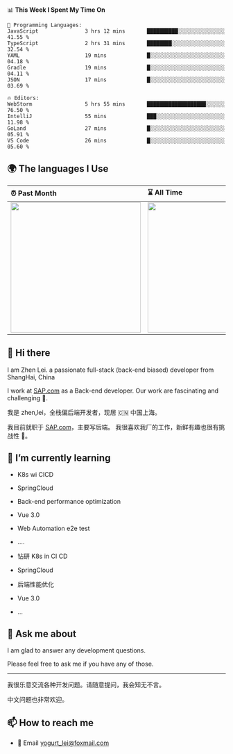 <!--START_SECTION:waka-->
📊 **This Week I Spent My Time On** 

```text
💬 Programming Languages: 
JavaScript               3 hrs 12 mins       ██████████░░░░░░░░░░░░░░░   41.55 % 
TypeScript               2 hrs 31 mins       ████████░░░░░░░░░░░░░░░░░   32.54 % 
YAML                     19 mins             █░░░░░░░░░░░░░░░░░░░░░░░░   04.18 % 
Gradle                   19 mins             █░░░░░░░░░░░░░░░░░░░░░░░░   04.11 % 
JSON                     17 mins             █░░░░░░░░░░░░░░░░░░░░░░░░   03.69 % 

🔥 Editors: 
WebStorm                 5 hrs 55 mins       ███████████████████░░░░░░   76.50 % 
IntelliJ                 55 mins             ███░░░░░░░░░░░░░░░░░░░░░░   11.98 % 
GoLand                   27 mins             █░░░░░░░░░░░░░░░░░░░░░░░░   05.91 % 
VS Code                  26 mins             █░░░░░░░░░░░░░░░░░░░░░░░░   05.60 % 
```


<!--END_SECTION:waka-->


## 🌍 The languages I Use

| ⏰ Past Month                                                                                                                                                  | ⌛️ All Time                                                                                                                                                  |
| :------------------------------------------------------------------------------------------------------------------------------------------------------------ | :------------------------------------------------------------------------------------------------------------------------------------------------------------ |
| <a href="https://wakatime.com/@9a64fd4e-85ff-48a6-a0c1-e09ecd80bab9"> <img src="https://wakatime.com/share/@9a64fd4e-85ff-48a6-a0c1-e09ecd80bab9/d4d51763-6167-402a-86a9-74c1e363750e.svg" height="300px"></a> | <a href="https://wakatime.com/@9a64fd4e-85ff-48a6-a0c1-e09ecd80bab9"><img src="https://wakatime.com/share/@9a64fd4e-85ff-48a6-a0c1-e09ecd80bab9/455e730b-0452-4b83-9bc2-fb46e42553a7.svg" height="300px"></a> |

## 👋 Hi there

I am Zhen Lei. a passionate full-stack (back-end biased) developer from ShangHai, China

I work at [SAP.com](https://www.sap.com) as a Back-end developer.
Our work are fascinating and challenging 💪.

我是 zhen,lei，全栈偏后端开发者，现居 🇨🇳 中国上海。

我目前就职于 [SAP.com](https://www.sap.cn)，主要写后端。
我很喜欢我厂的工作，新鲜有趣也很有挑战性 💪。

## 🌱 I’m currently learning

- K8s wi CICD
- SpringCloud
- Back-end performance optimization
- Vue 3.0
- Web Automation e2e test
- ....

- 钻研 K8s in CI CD
- SpringCloud
- 后端性能优化
- Vue 3.0
- ...

## 💬 Ask me about

I am glad to answer any development questions.

Please feel free to ask me if you have any of those.

---

我很乐意交流各种开发问题。请随意提问，我会知无不言。

中文问题也非常欢迎。

## 📫 How to reach me

- 📧 Email [yogurt_lei@foxmail.com](mailto:yogurt_lei@foxmail.com)
